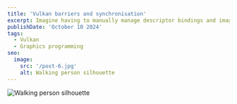```yaml
---
title: 'Vulkan barriers and synchronisation'
excerpt: Imagine having to manually manage descriptor bindings and image layout transitions and then God tells you that manual synchronisation and memory barriers are ready to go band for band with you. This is another blog post describing some of the less easy to spot errors when working with a low level graphics API.
publishDate: 'October 10 2024'
tags:
  - Vulkan
  - Graphics programming
seo:
  image:
    src: '/post-6.jpg'
    alt: Walking person silhouette
---
```


![Walking person silhouette](/post-6.jpg)

